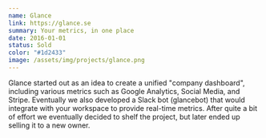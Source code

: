 ```yaml
---
name: Glance
link: https://glance.se
summary: Your metrics, in one place
date: 2016-01-01
status: Sold
color: "#1d2433"
image: /assets/img/projects/glance.png
---
```


Glance started out as an idea to create a unified "company dashboard", including various metrics such as Google Analytics, Social Media, and Stripe. Eventually we also developed a Slack bot (glancebot) that would integrate with your workspace to provide real-time metrics. After quite a bit of effort we eventually decided to shelf the project, but later ended up selling it to a new owner.
